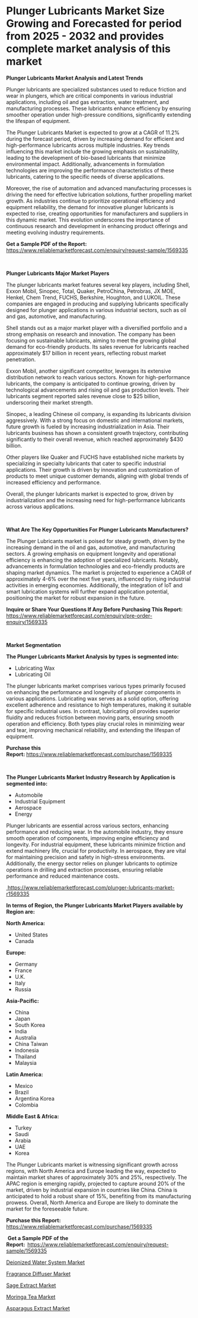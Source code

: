 <p><h1>Plunger Lubricants Market Size Growing and Forecasted for period from 2025 - 2032 and provides complete market analysis of this market</h1></p><p><strong>Plunger Lubricants Market Analysis and Latest Trends</strong></p>
<p><p>Plunger lubricants are specialized substances used to reduce friction and wear in plungers, which are critical components in various industrial applications, including oil and gas extraction, water treatment, and manufacturing processes. These lubricants enhance efficiency by ensuring smoother operation under high-pressure conditions, significantly extending the lifespan of equipment.</p><p>The Plunger Lubricants Market is expected to grow at a CAGR of 11.2% during the forecast period, driven by increasing demand for efficient and high-performance lubricants across multiple industries. Key trends influencing this market include the growing emphasis on sustainability, leading to the development of bio-based lubricants that minimize environmental impact. Additionally, advancements in formulation technologies are improving the performance characteristics of these lubricants, catering to the specific needs of diverse applications.</p><p>Moreover, the rise of automation and advanced manufacturing processes is driving the need for effective lubrication solutions, further propelling market growth. As industries continue to prioritize operational efficiency and equipment reliability, the demand for innovative plunger lubricants is expected to rise, creating opportunities for manufacturers and suppliers in this dynamic market. This evolution underscores the importance of continuous research and development in enhancing product offerings and meeting evolving industry requirements.</p></p>
<p><strong>Get a Sample PDF of the Report:&nbsp;</strong> <a href="https://www.reliablemarketforecast.com/enquiry/request-sample/1569335?utm_campaign=1906&utm_medium=2&utm_source=Github&utm_content=ia&utm_term=25032025&utm_id=plunger-lubricants">https://www.reliablemarketforecast.com/enquiry/request-sample/1569335</a></p>
<p>&nbsp;</p>
<p><strong>Plunger Lubricants Major Market Players</strong></p>
<p><p>The plunger lubricants market features several key players, including Shell, Exxon Mobil, Sinopec, Total, Quaker, PetroChina, Petrobras, JX MOE, Henkel, Chem Trend, FUCHS, Berkshire, Houghton, and LUKOIL. These companies are engaged in producing and supplying lubricants specifically designed for plunger applications in various industrial sectors, such as oil and gas, automotive, and manufacturing.</p><p>Shell stands out as a major market player with a diversified portfolio and a strong emphasis on research and innovation. The company has been focusing on sustainable lubricants, aiming to meet the growing global demand for eco-friendly products. Its sales revenue for lubricants reached approximately $17 billion in recent years, reflecting robust market penetration.</p><p>Exxon Mobil, another significant competitor, leverages its extensive distribution network to reach various sectors. Known for high-performance lubricants, the company is anticipated to continue growing, driven by technological advancements and rising oil and gas production levels. Their lubricants segment reported sales revenue close to $25 billion, underscoring their market strength.</p><p>Sinopec, a leading Chinese oil company, is expanding its lubricants division aggressively. With a strong focus on domestic and international markets, future growth is fueled by increasing industrialization in Asia. Their lubricants business has shown a consistent growth trajectory, contributing significantly to their overall revenue, which reached approximately $430 billion.</p><p>Other players like Quaker and FUCHS have established niche markets by specializing in specialty lubricants that cater to specific industrial applications. Their growth is driven by innovation and customization of products to meet unique customer demands, aligning with global trends of increased efficiency and performance.</p><p>Overall, the plunger lubricants market is expected to grow, driven by industrialization and the increasing need for high-performance lubricants across various applications.</p></p>
<p>&nbsp;</p>
<p><strong>What Are The Key Opportunities For Plunger Lubricants Manufacturers?</strong></p>
<p><p>The Plunger Lubricants market is poised for steady growth, driven by the increasing demand in the oil and gas, automotive, and manufacturing sectors. A growing emphasis on equipment longevity and operational efficiency is enhancing the adoption of specialized lubricants. Notably, advancements in formulation technologies and eco-friendly products are shaping market dynamics. The market is projected to experience a CAGR of approximately 4-6% over the next five years, influenced by rising industrial activities in emerging economies. Additionally, the integration of IoT and smart lubrication systems will further expand application potential, positioning the market for robust expansion in the future.</p></p>
<p><strong>Inquire or Share Your Questions If Any Before Purchasing This Report:</strong> <a href="https://www.reliablemarketforecast.com/enquiry/pre-order-enquiry/1569335?utm_campaign=1906&utm_medium=2&utm_source=Github&utm_content=ia&utm_term=25032025&utm_id=plunger-lubricants">https://www.reliablemarketforecast.com/enquiry/pre-order-enquiry/1569335</a></p>
<p>&nbsp;</p>
<p><strong>Market Segmentation</strong></p>
<p><strong>The Plunger Lubricants Market Analysis by types is segmented into:</strong></p>
<p><ul><li>Lubricating Wax</li><li>Lubricating Oil</li></ul></p>
<p><p>The plunger lubricants market comprises various types primarily focused on enhancing the performance and longevity of plunger components in various applications. Lubricating wax serves as a solid option, offering excellent adherence and resistance to high temperatures, making it suitable for specific industrial uses. In contrast, lubricating oil provides superior fluidity and reduces friction between moving parts, ensuring smooth operation and efficiency. Both types play crucial roles in minimizing wear and tear, improving mechanical reliability, and extending the lifespan of equipment.</p></p>
<p><strong>Purchase this Report:&nbsp;</strong><a href="https://www.reliablemarketforecast.com/purchase/1569335?utm_campaign=1906&utm_medium=2&utm_source=Github&utm_content=ia&utm_term=25032025&utm_id=plunger-lubricants">https://www.reliablemarketforecast.com/purchase/1569335</a></p>
<p>&nbsp;</p>
<p><strong>The Plunger Lubricants Market Industry Research by Application is segmented into:</strong></p>
<p><ul><li>Automobile</li><li>Industrial Equipment</li><li>Aerospace</li><li>Energy</li></ul></p>
<p><p>Plunger lubricants are essential across various sectors, enhancing performance and reducing wear. In the automobile industry, they ensure smooth operation of components, improving engine efficiency and longevity. For industrial equipment, these lubricants minimize friction and extend machinery life, crucial for productivity. In aerospace, they are vital for maintaining precision and safety in high-stress environments. Additionally, the energy sector relies on plunger lubricants to optimize operations in drilling and extraction processes, ensuring reliable performance and reduced maintenance costs.</p></p>
<p><a href="https://www.reliablemarketforecast.com/plunger-lubricants-market-r1569335?utm_campaign=1906&utm_medium=2&utm_source=Github&utm_content=ia&utm_term=25032025&utm_id=plunger-lubricants">&nbsp;https://www.reliablemarketforecast.com/plunger-lubricants-market-r1569335</a></p>
<p><strong>In terms of Region, the Plunger Lubricants Market Players available by Region are:</strong></p>
<p>
    <p> <strong> North America: </strong>
        <ul>
            <li>United States</li>
            <li>Canada</li>
        </ul>
        </p> 
    <p> <strong> Europe: </strong>
        <ul>
            <li>Germany</li>
            <li>France</li>
            <li>U.K.</li>
            <li>Italy</li>
            <li>Russia</li>
        </ul>
        </p> 
    <p> <strong> Asia-Pacific: </strong>
        <ul>
            <li>China</li>
            <li>Japan</li>
            <li>South Korea</li>
            <li>India</li>
            <li>Australia</li>
            <li>China Taiwan</li>
            <li>Indonesia</li>
            <li>Thailand</li>
            <li>Malaysia</li>
        </ul>
        </p> 
    <p> <strong> Latin America: </strong>
        <ul>
            <li>Mexico</li>
            <li>Brazil</li>
            <li>Argentina Korea</li>
            <li>Colombia</li>
        </ul>
        </p> 
    <p> <strong> Middle East & Africa: </strong>
        <ul>
            <li>Turkey</li>
            <li>Saudi</li>
            <li>Arabia</li>
            <li>UAE</li>
            <li>Korea</li>
        </ul>
    </p>
    </p>
<p><p>The Plunger Lubricants market is witnessing significant growth across regions, with North America and Europe leading the way, expected to maintain market shares of approximately 30% and 25%, respectively. The APAC region is emerging rapidly, projected to capture around 20% of the market, driven by industrial expansion in countries like China. China is anticipated to hold a robust share of 15%, benefiting from its manufacturing prowess. Overall, North America and Europe are likely to dominate the market for the foreseeable future.</p></p>
<p><strong>Purchase this Report: </strong><a href="https://www.reliablemarketforecast.com/purchase/1569335?utm_campaign=1906&utm_medium=2&utm_source=Github&utm_content=ia&utm_term=25032025&utm_id=plunger-lubricants">https://www.reliablemarketforecast.com/purchase/1569335</a></p>
<p>&nbsp;<strong>Get a Sample PDF of the Report:&nbsp;&nbsp;</strong><a href="https://www.reliablemarketforecast.com/enquiry/request-sample/1569335?utm_campaign=1906&utm_medium=2&utm_source=Github&utm_content=ia&utm_term=25032025&utm_id=plunger-lubricants">https://www.reliablemarketforecast.com/enquiry/request-sample/1569335</a></p>
<p><strong></strong></p>
<p><p><a href="https://github.com/ceneabiruk11/Market-Research-Report-List-1/blob/main/deionized-water-system-market.md?utm_campaign=1906&utm_medium=2&utm_source=Github&utm_content=ia&utm_term=25032025&utm_id=plunger-lubricants">Deionized Water System Market</a></p><p><a href="https://github.com/amramcocosxa/Market-Research-Report-List-1/blob/main/fragrance-diffuser-market.md?utm_campaign=1906&utm_medium=2&utm_source=Github&utm_content=ia&utm_term=25032025&utm_id=plunger-lubricants">Fragrance Diffuser Market</a></p><p><a href="https://github.com/pomasifilo/Market-Research-Report-List-1/blob/main/sage-extract-market.md?utm_campaign=1906&utm_medium=2&utm_source=Github&utm_content=ia&utm_term=25032025&utm_id=plunger-lubricants">Sage Extract Market</a></p><p><a href="https://github.com/avikalitesjj/Market-Research-Report-List-1/blob/main/moringa-tea-market.md?utm_campaign=1906&utm_medium=2&utm_source=Github&utm_content=ia&utm_term=25032025&utm_id=plunger-lubricants">Moringa Tea Market</a></p><p><a href="https://github.com/nontoengolo/Market-Research-Report-List-1/blob/main/asparagus-extract-market.md?utm_campaign=1906&utm_medium=2&utm_source=Github&utm_content=ia&utm_term=25032025&utm_id=plunger-lubricants">Asparagus Extract Market</a></p></p>